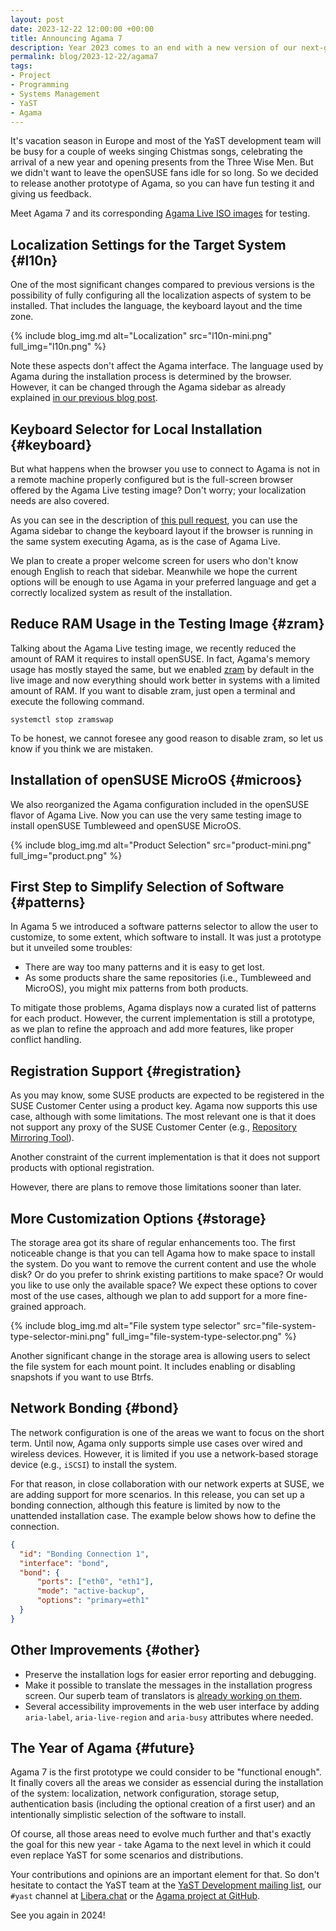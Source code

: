 ```yaml
---
layout: post
date: 2023-12-22 12:00:00 +00:00
title: Announcing Agama 7
description: Year 2023 comes to an end with a new version of our next-generation installer
permalink: blog/2023-12-22/agama7
tags:
- Project
- Programming
- Systems Management
- YaST
- Agama
---
```


It's vacation season in Europe and most of the YaST development team will be busy for a couple of
weeks singing Chistmas songs, celebrating the arrival of a new year and opening presents from the
Three Wise Men. But we didn't want to leave the openSUSE fans idle for so long. So we decided to
release another prototype of Agama, so you can have fun testing it and giving us feedback.

Meet Agama 7 and its corresponding [Agama Live ISO
images](https://download.opensuse.org/repositories/systemsmanagement:/Agama:/Devel/images/iso/) for
testing.

## Localization Settings for the Target System {#l10n}

One of the most significant changes compared to previous versions is the possibility of fully
configuring all the localization aspects of system to be installed. That includes the language, the
keyboard layout and the time zone.

{% include blog_img.md alt="Localization" src="l10n-mini.png" full_img="l10n.png" %}

Note these aspects don't affect the Agama interface. The language used by Agama during the
installation process is determined by the browser. However, it can be changed through the Agama
sidebar as already explained [in our previous blog post]({{site.baseurl}}/blog/2023-10-25/agama5).

## Keyboard Selector for Local Installation {#keyboard}

But what happens when the browser you use to connect to Agama is not in a remote machine properly
configured but is the full-screen browser offered by the Agama Live testing image? Don't worry; your
localization needs are also covered.

As you can see in the description of [this pull
request](https://github.com/openSUSE/agama/pull/917), you can use the Agama sidebar to change the
keyboard layout if the browser is running in the same system executing Agama, as is the case of
Agama Live.

We plan to create a proper welcome screen for users who don't know enough English to reach that
sidebar. Meanwhile we hope the current options will be enough to use Agama in your preferred
language and get a correctly localized system as result of the installation.

## Reduce RAM Usage in the Testing Image {#zram}

Talking about the Agama Live testing image, we recently reduced the amount of RAM it requires to
install openSUSE. In fact, Agama's memory usage has mostly stayed the same, but we enabled
[zram](https://en.wikipedia.org/wiki/Zram) by default in the live image and now everything should
work better in systems with a limited amount of RAM. If you want to disable zram, just open a
terminal and execute the following command.

```
systemctl stop zramswap
```

To be honest, we cannot foresee any good reason to disable zram, so let us know if you think we are
mistaken.

## Installation of openSUSE MicroOS {#microos}

We also reorganized the Agama configuration included in the openSUSE flavor of Agama Live. Now you
can use the very same testing image to install openSUSE Tumbleweed and openSUSE MicroOS.

{% include blog_img.md alt="Product Selection" src="product-mini.png" full_img="product.png" %}

## First Step to Simplify Selection of Software {#patterns}

In Agama 5 we introduced a software patterns selector to allow the user to customize, to some
extent, which software to install. It was just a prototype but it unveiled some troubles:

* There are way too many patterns and it is easy to get lost.
* As some products share the same repositories (i.e., Tumbleweed and MicroOS), you might mix
patterns from both products.

To mitigate those problems, Agama displays now a curated list of patterns for each product. However,
the current implementation is still a prototype, as we plan to refine the approach and add more
features, like proper conflict handling.

## Registration Support {#registration}

As you may know, some SUSE products are expected to be registered in the SUSE Customer Center using
a product key. Agama now supports this use case, although with some limitations. The most relevant
one is that it does not support any proxy of the SUSE Customer Center (e.g., [Repository Mirroring
Tool](https://documentation.suse.com/sles/15-SP5/single-html/SLES-rmt/index.html)).

Another constraint of the current implementation is that it does not support products with optional
registration.

However, there are plans to remove those limitations sooner than later.

## More Customization Options {#storage}

The storage area got its share of regular enhancements too. The first noticeable change is that
you can tell Agama how to make space to install the system. Do you want to remove the current
content and use the whole disk? Or do you prefer to shrink existing partitions to make space? Or
would you like to use only the available space? We expect these options to cover most of the use
cases, although we plan to add support for a more fine-grained approach.

{% include blog_img.md alt="File system type selector" src="file-system-type-selector-mini.png" full_img="file-system-type-selector.png" %}

Another significant change in the storage area is allowing users to select the file system for each
mount point. It includes enabling or disabling snapshots if you want to use Btrfs.

## Network Bonding {#bond}

The network configuration is one of the areas we want to focus on the short term. Until now, Agama
only supports simple use cases over wired and wireless devices. However, it is limited if you use a
network-based storage device (e.g., `iSCSI`) to install the system.

For that reason, in close collaboration with our network experts at SUSE, we are adding support for
more scenarios. In this release, you can set up a bonding connection, although this feature is
limited by now to the unattended installation case. The example below shows how to define the
connection.

```json
{
  "id": "Bonding Connection 1",
  "interface": "bond",
  "bond": {
      "ports": ["eth0", "eth1"],
      "mode": "active-backup",
      "options": "primary=eth1"
  }
}
```

## Other Improvements {#other}

* Preserve the installation logs for easier error reporting and debugging.
* Make it possible to translate the messages in the installation progress screen. Our superb team of
translators is [already working on them](https://l10n.opensuse.org/projects/agama/).
* Several accessibility improvements in the web user interface by adding `aria-label`,
`aria-live-region` and `aria-busy` attributes where needed.

## The Year of Agama {#future}

Agama 7 is the first prototype we could consider to be "functional enough". It finally covers all the
areas we consider as essencial during the installation of the system: localization, network
configuration, storage setup, authentication basis (including the optional creation of a first user)
and an intentionally simplistic selection of the software to install.

Of course, all those areas need to evolve much further and that's exactly the goal for this new
year - take Agama to the next level in which it could even replace YaST for some scenarios and
distributions.

Your contributions and opinions are an important element for that. So don't hesitate to contact
the YaST team at the [YaST Development mailing
list](https://lists.opensuse.org/archives/list/yast-devel@lists.opensuse.org/), our `#yast`
channel at [Libera.chat](https://libera.chat/) or the [Agama project at
GitHub](https://github.com/openSUSE/agama).

See you again in 2024!
